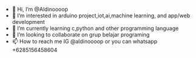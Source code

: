- 👋 Hi, I’m @Aldinoooop
- 👀 I’m interested in arduino project,iot,ai,machine learning, and app/web development
- 🌱 I’m currently learning c,python and other programming language
- 💞️ I’m looking to collaborate on grup belajar programing
- 📫 How to reach me IG @aldinoooop or you can whatsapp +6285156458604

<!---
Aldinoooop/Aldino Arya Pramana is a ✨ special ✨ repository because its `README.md` (this file) appears on your GitHub profile.
You can click the Preview link to take a look at your changes.
--->

